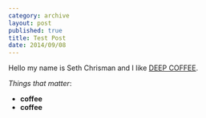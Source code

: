 ```yaml
---
category: archive
layout: post
published: true
title: Test Post
date: 2014/09/08
---
```


Hello my name is Seth Chrisman and I like [DEEP COFFEE](http://deepcoffee.net).

_Things that matter_:
- **coffee**
- **coffee**